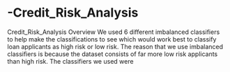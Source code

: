 # -Credit_Risk_Analysis
Credit_Risk_Analysis Overview We used 6 different imbalanced classifiers to help make the classifications to see which would work best to classify loan applicants as high risk or low risk. The reason that we use imbalanced classifiers is because the dataset consists of far more low risk applicants than high risk. The classifiers we used were

